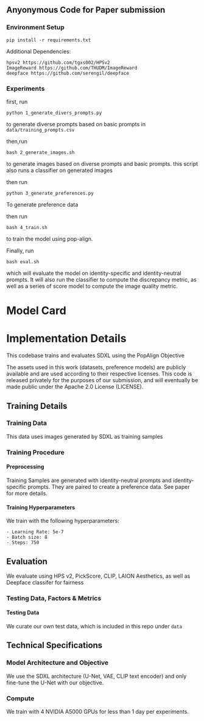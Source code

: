 ## Anyonymous Code for Paper submission


### Environment Setup

```
pip install -r requirements.txt
```

Additional Dependencies:


```
hpsv2 https://github.com/tgxs002/HPSv2
ImageReward https://github.com/THUDM/ImageReward
deepface https://github.com/serengil/deepface
```

### Experiments

first, run 

```
python 1_generate_divers_prompts.py
```
to generate diverse prompts based on basic prompts in `data/training_prompts.csv`

then,run 

```
bash 2_generate_images.sh
```

to generate images based on diverse prompts and basic prompts. this script also runs a classifier on generated images

then run 

```
python 3_generate_preferences.py
```

To generate preference data


then run 

```
bash 4_train.sh
```

to train the model using pop-align. 

Finally, run

```
bash eval.sh
```

which will evaluate the model on identity-specific and identity-neutral prompts.
It will also run the classifier to compute the discrepancy metric, as well as a series of score model to compute the image quality metric.


# Model Card

# Implementation Details

This codebase trains and evaluates SDXL using the PopAlign Objective

The assets used in this work (datasets, preference models) are publicly available and are used according to their respective licenses. This code is released privately for the purposes of our submission, and will eventually be made public under the Apache 2.0 License (LICENSE). 

## Training Details

### Training Data

This data uses images generated by SDXL as training samples

### Training Procedure

#### Preprocessing

Training Samples are generated with identity-neutral prompts and identity-specific prompts.
They are paired to create a preference data. See paper for more details.

#### Training Hyperparameters

We train with the following hyperparameters:

    - Learning Rate: 5e-7
    - Batch size: 8
    - Steps: 750

## Evaluation

We evaluate using HPS v2, PickScore, CLIP, LAION Aesthetics, as well as Deepface classifer for fairness

### Testing Data, Factors & Metrics

#### Testing Data

We curate our own test data, which is included in this repo under `data`

## Technical Specifications

### Model Architecture and Objective

We use the SDXL architecture (U-Net, VAE, CLIP text encoder) and only fine-tune the U-Net with our objective. 

### Compute

We train with 4 NVIDIA A5000 GPUs for less than 1 day per experiments.